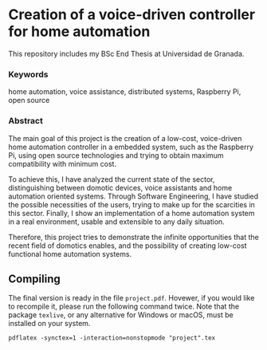# Creation of a voice-driven controller for home automation

This repository includes my BSc End Thesis at Universidad de Granada.

### Keywords
home automation, voice assistance, distributed systems, Raspberry Pi, open source

### Abstract
The main goal of this project is the creation of a low-cost, voice-driven home automation controller in a embedded system,
such as the Raspberry Pi, using open source technologies and trying to obtain maximum compatibility with minimum cost.

To achieve this, I have analyzed the current state of the sector, distinguishing between domotic devices, voice assistants 
and home automation oriented systems. Through Software Engineering, I have studied the possible necessities of the users,
trying to make up for the scarcities in this sector. Finally, I show an implementation of a home automation system in a real
environment, usable and extensible to any daily situation.

Therefore, this project tries to demonstrate the infinite opportunities that the recent field of domotics enables, 
and the possibility of creating low-cost functional home automation systems.

## Compiling
The final version is ready in the file `project.pdf`. Hovewer, if you would like to recompile it, please run 
the following command twice. Note that the package `texlive`, or any alternative for Windows or macOS, must be installed 
on your system.

`pdflatex -synctex=1 -interaction=nonstopmode "project".tex`
